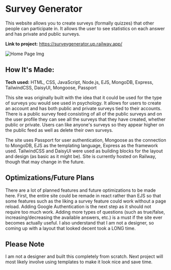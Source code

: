 # Survey Generator
This website allows you to create surveys (formally quizzes) that other people can participate in. It allows the user to see statistics on each answer and has private and public surveys. 

**Link to project:** https://surveygenerator.up.railway.app/

![Home Page Img](https://user-images.githubusercontent.com/101064471/219450244-18f183d8-dbcb-485f-b616-fb0a6fb88e20.PNG)

## How It's Made:

**Tech used:** HTML, CSS, JavaScript, Node.js, EJS, MongoDB, Express, TailwindCSS, DaisyUI, Mongoose, Passport

This site was originally built with the idea that it could be used for the type of surveys you would see used in psychology. It allows for users to create an account and has both public and private surveys tied to their accounts. There is a public survey feed consisting of all of the public surveys and on the user profile they can see all the surveys that they have created, whether public or private. Users can like anyone's surveys so they appear higher on the public feed as well as delete their own surveys.

The site uses Passport for user authentication, Mongoose as the connection to MongoDB, EJS as the templating language, Express as the framework used. TailwindCSS and DaisyUI were used as building blocks for the layout and design (as basic as it might be). Site is currently hosted on Railway, though that may change in the future.

## Optimizations/Future Plans

There are a lot of planned features and future optimizations to be made here. First, the entire site could be remade in react rather than EJS so that some features such as the liking a survey feature could work without a page reload. Adding Google Authentication is the next step as it should not require too much work. Adding more types of questions (such as true/false, increasing/decreasing the available answers, etc.) is a must if the site ever becomes actually useful. I also understand that I am not a designer, so coming up with a layout that looked decent took a LONG time. 

## Please Note

I am not a designer and built this completely from scratch. Next project will most likely involve using templates to make it look nice and save time. 
